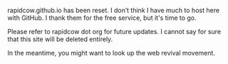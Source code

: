 rapidcow.github.io has been reset.
I don’t think I have much to host here
with GitHub.  I thank them for the free
service, but it's time to go.

Please refer to rapidcow dot org for
future updates.  I cannot say for sure
that this site will be deleted entirely.

In the meantime, you might want to look up
the web revival movement.
